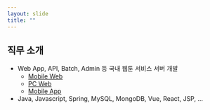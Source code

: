 ```yaml
---
layout: slide
title: ""
---
```


## 직무 소개
- Web App, API, Batch, Admin 등 국내 웹툰 서비스 서버 개발
  - [Mobile Web](https://m.comic.naver.com)
  - [PC Web](https://comic.naver.com)
  - [Mobile App](https://apps.apple.com/kr/app/%EB%84%A4%EC%9D%B4%EB%B2%84-%EC%9B%B9%ED%88%B0-naver-webtoon/id315795555)
- Java, Javascript, Spring, MySQL, MongoDB, Vue, React, JSP, ...

